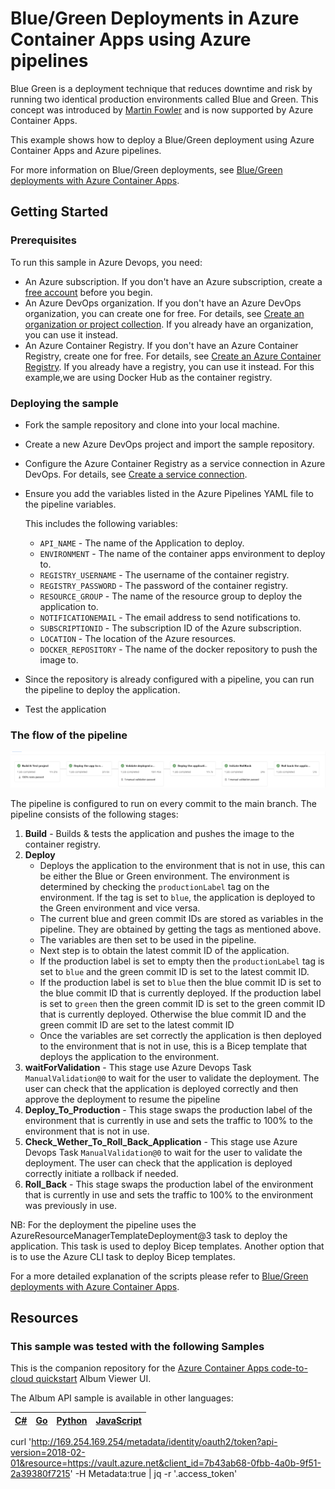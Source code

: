 # Blue/Green Deployments in Azure Container Apps using Azure pipelines

Blue Green is a deployment technique that reduces downtime and risk by running two identical production environments called Blue and Green.
This concept was introduced by [Martin Fowler](https://martinfowler.com/bliki/BlueGreenDeployment.html) and is now supported by Azure Container Apps.

This example shows how to deploy a Blue/Green deployment using Azure Container Apps and Azure pipelines.

For more information on Blue/Green deployments, see [Blue/Green deployments with Azure Container Apps](https://learn.microsoft.com/en-us/azure/container-apps/blue-green-deployment?pivots=azure-cli).


## Getting Started

### Prerequisites

To run this sample in Azure Devops, you need:

- An Azure subscription. If you don't have an Azure subscription, create a [free account](https://azure.microsoft.com/free/?WT.mc_id=A261C142F) before you begin.
- An Azure DevOps organization. If you don't have an Azure DevOps organization, you can create one for free. For details, see [Create an organization or project collection](https://docs.microsoft.com/en-us/azure/devops/organizations/accounts/create-organization?view=azure-devops&tabs=preview-page). If you already have an organization, you can use it instead.
- An Azure Container Registry. If you don't have an Azure Container Registry, create one for free. For details, see [Create an Azure Container Registry](https://docs.microsoft.com/en-us/azure/container-registry/container-registry-get-started-portal?WT.mc_id=A261C142F). If you already have a registry, you can use it instead. For this example,we are using Docker Hub as the container registry.

### Deploying the sample

- Fork the sample repository and clone into your local machine.
- Create a new Azure DevOps project and import the sample repository.
- Configure the Azure Container Registry as a service connection in Azure DevOps. For details, see [Create a service connection](https://docs.microsoft.com/en-us/azure/devops/pipelines/library/connect-to-azure?view=azure-devops&tabs=yaml#create-a-service-connection).
- Ensure you add the variables listed in the Azure Pipelines YAML file to the pipeline variables.

  This includes the following variables:
  - `API_NAME` - The name of the Application to deploy.
  - `ENVIRONMENT` - The name of the container apps environment to deploy to.
  - `REGISTRY_USERNAME` - The username of the container registry.
  - `REGISTRY_PASSWORD` - The password of the container registry.
  - `RESOURCE_GROUP` - The name of the resource group to deploy the application to.
  - `NOTIFICATIONEMAIL` - The email address to send notifications to.
  - `SUBSCRIPTIONID` - The subscription ID of the Azure subscription.
  - `LOCATION` - The location of the Azure resources.
  - `DOCKER_REPOSITORY` - The name of the docker repository to push the image to.
- Since the repository is already configured with a pipeline, you can run the pipeline to deploy the application.
- Test the application

### The flow of the pipeline

![Pipeline ](image.png)

The pipeline is configured to run on every commit to the main branch. The pipeline consists of the following stages:

 1. **Build** - Builds & tests the application and pushes the image to the container registry.
 2. **Deploy**
      - Deploys the application to the environment that is not in use, this can be either the Blue or Green environment. The environment is determined by checking the `productionLabel` tag on the environment. If the tag is set to `blue`, the application is deployed to the Green environment and vice versa.
      - The current blue and green commit IDs are stored as variables in the pipeline. They are obtained by getting the tags as mentioned above.
      - The variables are then set to be used in the pipeline.
      - Next step is to obtain the latest commit ID of the application.
      - If the production label is set to empty then the `productionLabel` tag is set to `blue` and the green commit ID is set to the latest commit ID.
      - If the production label is set to `blue` then the blue commit ID is set to the blue commit ID that is currently deployed. If the production label is set to `green` then the green commit ID is set to the green commit ID that is currently deployed. Otherwise the blue commit ID and the green commit ID are set to the latest commit ID
      - Once the variables are set correctly the application is then deployed to the environment that is not in use, this is a Bicep template that deploys the application to the environment.
 3. **waitForValidation** - This stage use Azure Devops Task `ManualValidation@0` to wait for the user to validate the deployment. The user can check that the application is deployed correctly and then approve the deployment to resume the pipeline
 4. **Deploy_To_Production** - This stage swaps the production label of the environment that is currently in use and sets the traffic to 100% to the environment that is not in use.
 5. **Check_Wether_To_Roll_Back_Application** - This stage use Azure Devops Task `ManualValidation@0` to wait for the user to validate the deployment. The user can check that the application is deployed correctly initiate a rollback if needed.
 6. **Roll_Back** - This stage swaps the production label of the environment that is currently in use and sets the traffic to 100% to the environment was previously in use.

NB: For the deployment the pipeline uses the AzureResourceManagerTemplateDeployment@3 task to deploy the application. This task is used to deploy Bicep templates. Another option that is to use the Azure CLI task to deploy Bicep templates.

For a more detailed explanation of the scripts please refer to [Blue/Green deployments with Azure Container Apps](https://learn.microsoft.com/en-us/azure/container-apps/blue-green-deployment?pivots=azure-cli).

## Resources

### This sample was tested with the following  Samples

This is the companion repository for the [Azure Container Apps code-to-cloud quickstart](https://docs.microsoft.com/en-us/azure/container-apps/quickstart-code-to-cloud?tabs=bash%2Ccsharp&pivots=acr-remote) Album Viewer UI.

The Album API sample is available in other languages:

| [C#](https://github.com/azure-samples/containerapps-albumapi-csharp) | [Go](https://github.com/azure-samples/containerapps-albumapi-go) | [Python](https://github.com/azure-samples/containerapps-albumapi-python) | [JavaScript](https://github.com/azure-samples/containerapps-albumapi-javascript) |
| -------------------------------------------------------------------- | ---------------------------------------------------------------- | ------------------------------------------------------------------------ | -------------------------------------------------------------------------------- |

curl 'http://169.254.169.254/metadata/identity/oauth2/token?api-version=2018-02-01&resource=https://vault.azure.net&client_id=7b43ab68-0fbb-4a0b-9f51-2a39380f7215' -H Metadata:true | jq -r '.access_token'